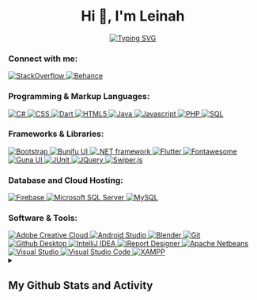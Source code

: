 <h1 align="center">Hi 👋, I'm Leinah</h1>

<p align="center">
<a href="https://git.io/typing-svg"><img src="https://readme-typing-svg.herokuapp.com?font=Azeret+Mono&pause=1000&color=FF64DA&center=true&width=435&lines=Front-end+and+mobile+developer;Graphic%2C+3D%2C+VFX+Artist" alt="Typing SVG" /></a>
</p>

<h3 align="left">Connect with me:</h3>
<p align="left">
<a href="https://stackoverflow.com/users/11469848/leinah"> <img alt="StackOverflow" src="https://custom-icon-badges.demolab.com/badge/-StackOverflow-E87922.svg?logo=stackoverflow&logoColor=white"> </a>
<a href="https://www.behance.net/leinaharts"> <img alt="Behance" src="https://custom-icon-badges.demolab.com/badge/-Behance-0053F2.svg?logo=behance&logoColor=white"> </a>
</p>
<h3 align="left">Programming & Markup Languages: </h3>
     <a href="#"> <img alt="C#" src="https://custom-icon-badges.demolab.com/badge/C%23-68217A.svg?logo=cs2&logoColor=white"> </a>
     <a href="#"> <img alt="CSS" src="https://img.shields.io/badge/CSS-1572B6.svg?logo=css3&logoColor=white"> </a>
     <a href="#"> <img alt="Dart" src="https://custom-icon-badges.demolab.com/badge/-Dart-025493?logo=dart&logoColor=white"> </a>
     <a href="#"> <img alt="HTML5" src="https://img.shields.io/badge/HTML-E34F26.svg?logo=html5&logoColor=white"> </a>
     <a href="#"> <img alt="Java" src="https://custom-icon-badges.demolab.com/badge/Java-007396.svg?logo=java&logoColor=white"> </a>
     <a href="#"> <img alt="Javascript" src="https://img.shields.io/badge/JavaScript-yellow.svg?logo=javascript&logoColor=white"> </a>
     <a href="#"> <img alt="PHP" src="https://img.shields.io/badge/PHP-777BB4.svg?logo=php&logoColor=white"> </a>
     <a href="#"> <img alt="SQL" src="https://custom-icon-badges.demolab.com/badge/SQL-025E8C.svg?logo=database&logoColor=white"> </a>

<h3 align="left">Frameworks & Libraries: </h3>
     <a href="#"> <img alt="Bootstrap" src="https://custom-icon-badges.demolab.com/badge/-Bootstrap-7710F1?logo=bootstrap&logoColor=white"> </a>
     <a href="#"> <img alt="Bunifu UI" src="https://img.shields.io/badge/Bunifu%20UI-6833D1.svg"> </a>
     <a href="#"> <img alt=".NET framework" src="https://custom-icon-badges.demolab.com/badge/-.NET%20Framework-39BAE0?logo=dotnet&logoColor=white"> </a>
     <a href="#"> <img alt="Flutter" src="https://custom-icon-badges.demolab.com/badge/-Flutter-5ABFEB?logo=flutter&logoColor=white"> </a>
     <a href="#"> <img alt="Fontawesome" src="https://custom-icon-badges.demolab.com/badge/-Fontawesome-2083DA?logo=fontawesome&logoColor=white"> </a>
     <a href="#"> <img alt="Guna UI" src="https://custom-icon-badges.demolab.com/badge/-Guna%20UI-7C52F2.svg"> </a>
     <a href="#"> <img alt="JUnit" src="https://custom-icon-badges.demolab.com/badge/-JUnit-23995D?logo=junit5&logoColor=white"> </a>
     <a href="#"> <img alt="JQuery" src="https://custom-icon-badges.demolab.com/badge/-jQuery-0863A2?logo=jquery&logoColor=white"> </a>
     <a href="#"> <img alt="Swiper.js" src="https://custom-icon-badges.demolab.com/badge/-Swiper.js-0079F2?logo=swiper&logoColor=white"> </a>

<h3 align="left">Database and Cloud Hosting: </h3>
     <a href="#"> <img alt="Firebase" src="https://custom-icon-badges.demolab.com/badge/-Firebase-yellow?logo=firebase&logoColor=white"> </a>
     <a href="#"> <img alt="Microsoft SQL Server" src="https://img.shields.io/badge/Microsoft%20SQL%20Server-A91D22.svg?logo=microsoftsqlserver&logoColor=white"> </a>
     <a href="#"> <img alt="MySQL" src="https://custom-icon-badges.demolab.com/badge/-MySQL-42759C?logo=mysql&logoColor=white"> </a>

<h3 align="left">Software & Tools: </h3>
     <a href="#"> <img alt="Adobe Creative Cloud" src="https://custom-icon-badges.demolab.com/badge/-Adobe%20Creative%20Cloud-F140F0?logo=adobecreativecloud&logoColor=white"> </a>
     <a href="#"> <img alt="Android Studio" src="https://img.shields.io/badge/Android%20Studio-008678.svg?logo=android-studio&logoColor=white"> </a>
     <a href="#"> <img alt="Blender" src="https://custom-icon-badges.demolab.com/badge/-Blender-EB7700?logo=blender&logoColor=white"> </a>
     <a href="#"> <img alt="Git" src="https://custom-icon-badges.demolab.com/badge/-Git-E84D31?logo=git&logoColor=white"> </a>
     <a href="#"> <img alt="Github Desktop" src="https://custom-icon-badges.demolab.com/badge/-Github%20Desktop-8931A8?logo=GitHub&logoColor=white"> </a>
     <a href="#"> <img alt="IntelliJ IDEA" src="https://custom-icon-badges.demolab.com/badge/-IntelliJ%20IDEA-0A7DF1?logo=intellijidea&logoColor=white"> </a>
     <a href="#"> <img alt="iReport Designer" src="https://custom-icon-badges.demolab.com/badge/-iReport%20Designer-AA1C1E"> </a>
     <a href="#"> <img alt="Apache Netbeans" src="https://custom-icon-badges.demolab.com/badge/-Apache%20NetBeans-2D8BE1?logo=apachenetbeanside&logoColor=white"> </a>
     <a href="#"> <img alt="Visual Studio" src="https://custom-icon-badges.demolab.com/badge/-Visual%20Studio-blueviolet?logo=visualstudio&logoColor=white"> </a>
     <a href="#"> <img alt="Visual Studio Code" src="https://custom-icon-badges.demolab.com/badge/-Visual%20Studio%20Code-39ADEB?logo=visualstudiocode&logoColor=white"> </a>
     <a href="#"> <img alt="XAMPP" src="https://custom-icon-badges.demolab.com/badge/-XAMPP-FB7B1F?logo=xampp&logoColor=white"> </a>

<details> 
  <summary><h2>My Github Stats and Activity</h2></summary>
<p><img align="center" src="https://github-readme-stats.vercel.app/api/top-langs?username=leinahi&theme=jolly&show_icons=true&locale=en&layout=compact" alt="leinahi" /></p>
<p><img align="center" src="https://github-readme-stats.vercel.app/api?username=leinahi&theme=jolly&show_icons=true&locale=en" alt="leinahi" /></p>
<p><h3>Streak Stats</h3><img align="center" src="https://github-readme-streak-stats.herokuapp.com/?user=leinahi&theme=jolly" alt="leinahi" /></p>
  </details>

